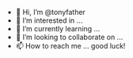 - 👋 Hi, I’m @tonyfather
- 👀 I’m interested in ...
- 🌱 I’m currently learning ...
- 💞️ I’m looking to collaborate on ...
- 📫 How to reach me ...
good luck!
<!---
tonyfather/tonyfather is a ✨ special ✨ repository because its `README.md` (this file) appears on your GitHub profile.
You can click the Preview link to take a look at your changes.
--->
